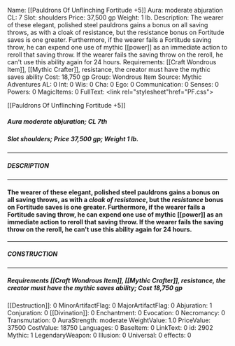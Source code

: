 Name: [[Pauldrons Of Unflinching Fortitude +5]]
Aura: moderate abjuration
CL: 7
Slot: shoulders
Price: 37,500 gp
Weight: 1 lb.
Description: The wearer of these elegant, polished steel pauldrons gains a bonus on all saving throws, as with a cloak of resistance, but the resistance bonus on Fortitude saves is one greater. Furthermore, if the wearer fails a Fortitude saving throw, he can expend one use of mythic [[power]] as an immediate action to reroll that saving throw. If the wearer fails the saving throw on the reroll, he can't use this ability again for 24 hours.
Requirements: [[Craft Wondrous Item]], [[Mythic Crafter]], resistance, the creator must have the mythic saves ability
Cost: 18,750 gp
Group: Wondrous Item
Source: Mythic Adventures
AL: 0
Int: 0
Wis: 0
Cha: 0
Ego: 0
Communication: 0
Senses: 0
Powers: 0
MagicItems: 0
FullText: <link rel="stylesheet"href="PF.css"><div class="heading"><p class="alignleft">[[Pauldrons Of Unflinching Fortitude +5]]</p><div style="clear: both;"></div></div><div><h5><b>Aura </b>moderate abjuration; <b>CL </b>7th</h5><h5><b>Slot </b>shoulders; <b>Price </b>37,500 gp; <b>Weight </b>1 lb.</h5></div><hr/><div><h5><b>DESCRIPTION</b></h5></div><hr/><div><h4><p>The wearer of these elegant, polished steel pauldrons gains a bonus on all saving throws, as with a <i>cloak of <i>resistance</i></i>, but the <i>resistance</i> bonus on Fortitude saves is one greater. Furthermore, if the wearer fails a Fortitude saving throw, he can expend one use of mythic [[power]] as an immediate action to reroll that saving throw. If the wearer fails the saving throw on the reroll, he can't use this ability again for 24 hours.</p></h4></div><hr/><div><h5><b>CONSTRUCTION</b></h5></div><hr/><div><h5><b>Requirements </b>[[Craft Wondrous Item]], [[Mythic Crafter]], <i>resistance</i>, the creator must have the mythic saves ability; <b>Cost </b>18,750 gp</h5></div>
[[Destruction]]: 0
MinorArtifactFlag: 0
MajorArtifactFlag: 0
Abjuration: 1
Conjuration: 0
[[Divination]]: 0
Enchantment: 0
Evocation: 0
Necromancy: 0
Transmutation: 0
AuraStrength: moderate
WeightValue: 1.0
PriceValue: 37500
CostValue: 18750
Languages: 0
BaseItem: 0
LinkText: 0
id: 2902
Mythic: 1
LegendaryWeapon: 0
Illusion: 0
Universal: 0
effects: 0
